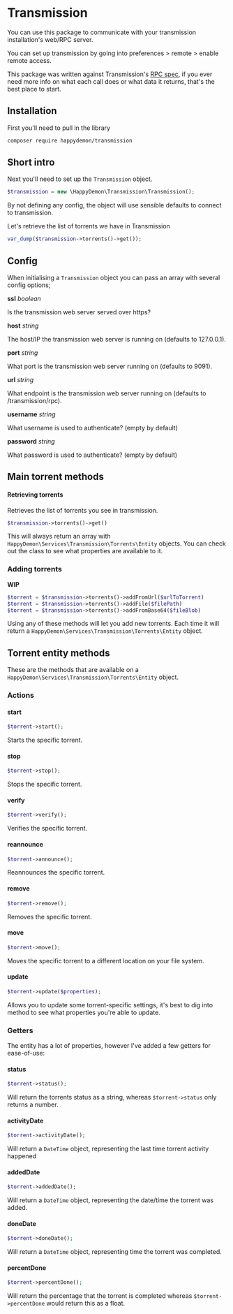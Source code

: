# Transmission

You can use this package to communicate with your transmission installation's web/RPC server.

You can set up transmission by going into preferences > remote > enable remote access.

 This package was written against Transmission's [RPC spec](https://trac.transmissionbt.com/browser/branches/1.7x/doc/rpc-spec.txt), if you ever need more info on what each call does or what data it returns, that's the best place to start.
 ## Installation
 
 First you'll need to pull in the library
 
 ```bash
 composer require happydemon/transmission
 ```
 
 ## Short intro
 
 Next you'll need to set up the `Transmission` object.
 
 ```php
 $transmission = new \HappyDemon\Transmission\Transmission();
 ```
 
 By not defining any config, the object will use sensible defaults to connect to transmission.
 
 Let's retrieve the list of torrents we have in Transmission
 

 ```php
 var_dump($transmission->torrents()->get());
 ```
 
## Config

When initialising a `Transmission` object you can pass an array with several config options;

**ssl** *boolean*

Is the transmission web server served over https?

**host** *string*

The host/IP the transmission web server is running on (defaults to 127.0.0.1).

**port** *string*

What port is the transmission web server running on (defaults to 9091).

**url** *string*

What endpoint is the transmission web server running on (defaults to /transmission/rpc).

**username** *string*

What username is used to authenticate? (empty by default)

**password** *string*

What password is used to authenticate? (empty by default)

## Main torrent methods

#### Retrieving torrents
Retrieves the list of torrents you see in transmission.

```php
$transmission->torrents()->get()
```

This will always return an array with `HappyDemon\Services\Transmission\Torrents\Entity` objects.
You can check out the class to see what properties are available to it.

### Adding torrents

**WIP**

```php
$torrent = $transmission->torrents()->addFromUrl($urlToTorrent)
$torrent = $transmission->torrents()->addFile($filePath)
$torrent = $transmission->torrents()->addFromBase64($fileBlob)
```

Using any of these methods will let you add new torrents.
Each time it will return a `HappyDemon\Services\Transmission\Torrents\Entity` object.

## Torrent entity methods

These are the methods that are available on a `HappyDemon\Services\Transmission\Torrents\Entity` object.

### Actions

#### start
```php
$torrent->start();
```
Starts the specific torrent.

#### stop
```php
$torrent->stop();
```
Stops the specific torrent.

#### verify
```php
$torrent->verify();
```
Verifies the specific torrent.

#### reannounce
```php
$torrent->announce();
```
Reannounces the specific torrent.

#### remove
```php
$torrent->remove();
```
Removes the specific torrent.

#### move
```php
$torrent->move();
```
Moves the specific torrent to a different location on your file system.

#### update
```php
$torrent->update($properties);
```
Allows you to update some torrent-specific settings, it's best to dig into method to see what properties you're able to update.

### Getters
The entity has a lot of properties, however I've added a few getters for ease-of-use:

#### status
```php
$torrent->status();
```
Will return the torrents status as a string, whereas `$torrent->status` only returns a number.

#### activityDate
```php
$torrent->activityDate();
```
Will return a `DateTime` object, representing the last time torrent activity happened

#### addedDate
```php
$torrent->addedDate();
```
Will return a `DateTime` object, representing the date/time the torrent was added.

#### doneDate
```php
$torrent->doneDate();
```
Will return a `DateTime` object, representing time the torrent was completed.

#### percentDone
```php
$torrent->percentDone();
```
Will return the percentage that the torrent is completed whereas `$torrent->percentDone` would return this as a float.
